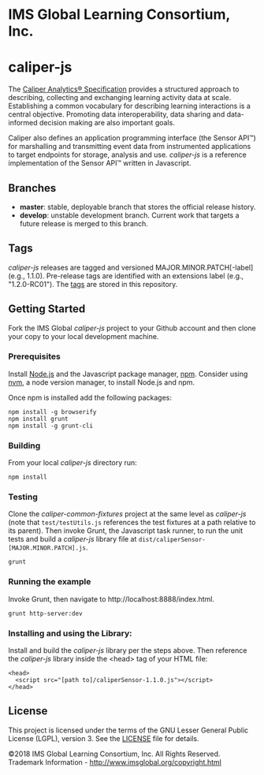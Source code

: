 # IMS Global Learning Consortium, Inc.

# caliper-js

The [Caliper Analytics&reg; Specification](https://www.imsglobal.org/caliper/v1p1/caliper-spec-v1p1) provides a structured approach to describing, collecting and exchanging learning activity data at scale.  Establishing a common vocabulary for describing learning interactions is a central objective.  Promoting data interoperability, data sharing and data-informed decision making are also important goals.

Caliper also defines an application programming interface (the Sensor API&trade;) for marshalling and transmitting event data from instrumented applications to target endpoints for storage, analysis and use.  *caliper-js* is a reference implementation of the Sensor API&trade; written in Javascript.

## Branches
* __master__: stable, deployable branch that stores the official release history.  
* __develop__: unstable development branch.  Current work that targets a future release is merged to this branch.

## Tags
*caliper-js* releases are tagged and versioned MAJOR.MINOR.PATCH\[-label\] (e.g., 1.1.0).  Pre-release tags are identified with an extensions label (e.g., "1.2.0-RC01").  The [tags](/tags) are stored in this repository.

## Getting Started
Fork the IMS Global *caliper-js* project to your Github account and then clone your copy to your local development machine.  

### Prerequisites
Install [Node.js](https://nodejs.org/) and the Javascript package manager, [npm](https://www.npmjs.com/).  Consider using   [nvm](https://github.com/creationix/nvm), a node version manager, to install Node.js and npm.   

Once npm is installed add the following packages:

```
npm install -g browserify
npm install grunt
npm install -g grunt-cli
``` 

### Building
From your local *caliper-js* directory run:

```
npm install
```

### Testing
Clone the *caliper-common-fixtures* project at the same level as *caliper-js* (note that `test/testUtils.js` references the test fixtures at a path relative to its parent). Then invoke Grunt, the Javascript task runner, to run the unit tests and build a *caliper-js* library file at `dist/caliperSensor-[MAJOR.MINOR.PATCH].js`. 

```
grunt
```

### Running the example
Invoke Grunt, then navigate to http://localhost:8888/index.html.

```
grunt http-server:dev
```

### Installing and using the Library:
Install and build the *caliper-js* library per the steps above.  Then reference the *caliper-js* library inside the \<head\> tag of your HTML file:

```
<head> 
  <script src="[path to]/caliperSensor-1.1.0.js"></script>
</head>
```

## License
This project is licensed under the terms of the GNU Lesser General Public License (LGPL), version 3.
See the [LICENSE](./LICENSE) file for details.

©2018 IMS Global Learning Consortium, Inc. All Rights Reserved.
Trademark Information - http://www.imsglobal.org/copyright.html